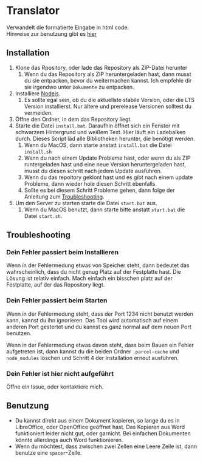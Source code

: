 # Translator

Verwandelt die formatierte Eingabe in html code.  
Hinweise zur benutzung gibt es [hier](#benutzung)

## Installation

1. Klone das Rpository, oder lade das Repository als ZIP-Datei herunter
    1. Wenn du das Repository als ZIP heruntergeladen hast, dann musst du sie entpacken, bevor du weitermachen kannst. Ich empfehle dir sie irgendwo unter `Dokumente` zu entpacken.
2. Installiere [Nodejs](https://nodejs.org/en/).
    1. Es sollte egal sein, ob du die aktuellste stabile Version, oder die LTS Version installierst. Nur ältere und prerelease Versionen solltest du vermeiden.
3. Öffne den Ordner, in dem das Repository liegt.
4. Starte die Datei `install.bat`. Daraufhin öffnet sich ein Fenster mit schwarzem Hintergrund und weißem Text. Hier läuft ein Ladebalken durch. Dieses Script läd alle Bibliotheken herunter, die benötigt werden.
    1. Wenn du MacOS, dann starte anstatt `install.bat` die Datei `install.sh`
    2. Wenn du nach einem Update Probleme hast, oder wenn du als ZIP runtergeladen hast und eine neue Version heruntergeladen hast, musst du diesen schritt nach jedem Update ausführen.
    3. Wenn du das repoitory geklont hast und es gibt nach einem update Probleme, dann wieder hole diesen Schritt ebenfalls.
    4. Sollte es bei diesem Schritt Probleme gehen, dann folge der Anleitung zum [Troubleshooting](#troubleshooting).
5. Um den Server zu starten starte die Datei `start.bat` aus.
    1. Wenn du MacOS benutzt, dann starte bitte anstatt `start.bat` die Datei `start.sh`.

## Troubleshooting

### Dein Fehler passiert beim Installieren

Wenn ín der Fehlermedung etwas von Speicher steht, dann bedeutet das wahrscheinlich, dass du nicht genug Platz auf der Festplatte hast. Die Lösung ist relativ einfach. Mach einfach ein bisschen platz auf der Festplatte, auf der das Repository liegt.

### Dein Fehler passiert beim Starten

Wenn in der Fehlermedung steht, dass der Port 1234 nicht benutzt werden kann, kannst du ihn ignorieren. Das Tool wird automatisch auf einem anderen Port gestertet und du kannst es ganz normal auf dem neuen Port benutzen.

Wenn in der Fehlermedung etwas davon steht, dass beim Bauen ein Fehler aufgetreten ist, dann kannst du die beiden Ordner `.parcel-cache` und `node_modules` löschen und Schritt 4 der Installation erneut ausführen. 

### Dein Fehler ist hier nicht aufgeführt

Öffne ein Issue, oder kontaktiere mich.


## Benutzung

* Du kannst direkt aus einem Dokument kopieren, so lange du es in LibreOffice, oder OpenOffice geöffnet hast. Das Kopieren aus Word funktioniert leider nicht gut, oder garnicht. Bei einfachen Dokumenten könnte allerdings auch Word funktionieren.
* Wenn du möchtest, dass zwischen zwei Zellen eine Leere Zeile ist, dann benutze eine `spacer`-Zelle.
